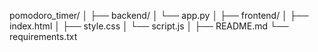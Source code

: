 pomodoro_timer/
│
├── backend/
│   └── app.py
│
├── frontend/
│   ├── index.html
│   ├── style.css
│   └── script.js
│
├── README.md
└── requirements.txt
